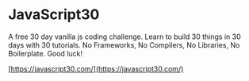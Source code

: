 # JavaScript30

A free 30 day vanilla js coding challenge. Learn to build 30 things in 30 days with 30 tutorials. No Frameworks, No Compilers, No Libraries, No Boilerplate. Good luck!

[https://javascript30.com/](https://javascript30.com/)